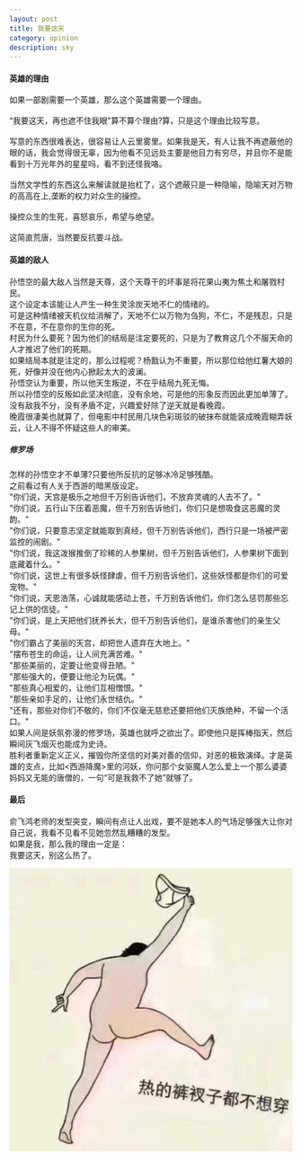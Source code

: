 ```yaml
---
layout: post
title: 我要这天
category: opinion
description: sky
---
```




#### 英雄的理由

如果一部剧需要一个英雄，那么这个英雄需要一个理由。<br>  
“我要这天，再也遮不住我眼"算不算个理由?算，只是这个理由比较写意。<br>  
写意的东西很难表达，很容易让人云里雾里。如果我是天，有人让我不再遮蔽他的眼的话，我会觉得很无辜，因为他看不见远处主要是他目力有穷尽，并且你不是能看到十万光年外的星星吗，看不到还怪我咯。<br>  
当然文学性的东西这么来解读就是抬杠了，这个遮蔽只是一种隐喻，隐喻天对万物的高高在上,垄断的权力对众生的操控。<br>  
操控众生的生死，喜怒哀乐，希望与绝望。<br>  
这简直荒唐，当然要反抗要斗战。<br>  

#### 英雄的敌人

孙悟空的最大敌人当然是天尊，这个天尊干的坏事是将花果山夷为焦土和屠戮村民。<br> 
这个设定本该能让人产生一种生灵涂炭天地不仁的情绪的。<br> 
可是这种情绪被天机仪给消解了，天地不仁以万物为刍狗，不仁，不是残忍，只是不在意，不在意你的生你的死。<br> 
村民为什么要死？因为他们的结局是注定要死的，只是为了教育这几个不服天命的人才推迟了他们的死期。<br> 
如果结局本就是注定的，那么过程呢？杨戬认为不重要，所以那位给他红薯大娘的死，好像并没在他内心掀起太大的波澜。<br> 
孙悟空认为重要，所以他天生叛逆，不在乎结局九死无悔。<br> 
所以孙悟空的反叛如此坚决彻底，没有余地，可是他的形象反而因此更加单薄了。<br> 
没有敌我不分，没有矛盾不定，兴趣爱好除了逆天就是看晚霞。<br> 
晚霞很凄美也就算了，但电影中村民用几块色彩斑驳的破抹布就能装成晚霞糊弄妖云，让人不得不怀疑这些人的审美。<br> 

##### 修罗场

怎样的孙悟空才不单薄?只要他所反抗的足够冰冷足够残酷。<br> 
之前看过有人关于西游的暗黑版设定。<br> 
"你们说，天宫是极乐之地但千万别告诉他们，不放弃灵魂的人去不了。"<br> 
"你们说，五行山下压着恶魔，但千万别告诉他们，你们只是想吸食这恶魔的灵韵。"<br> 
"你们说，只要意志坚定就能取到真经，但千万别告诉他们，西行只是一场被严密监控的闹剧。"<br> 
"你们说，我这泼猴推倒了珍稀的人参果树，但千万别告诉他们，人参果树下面到底藏着什么。"<br> 
"你们说，这世上有很多妖怪肆虐，但千万别告诉他们，这些妖怪都是你们的可爱宠物。"<br> 
"你们说，天恩浩荡，心诚就能感动上苍，千万别告诉他们，你们怎么惩罚那些忘记上供的信徒。"<br> 
"你们说，是上天把他们抚养长大，但千万别告诉他们，是谁杀害他们的亲生父母。"<br> 
"你们霸占了美丽的天宫，却把世人遗弃在大地上。"<br> 
"摆布苍生的命运，让人间充满苦难。"<br> 
"那些美丽的，定要让他变得丑陋。"<br> 
"那些强大的，便要让他沦为玩偶。"<br> 
"那些真心相爱的，让他们互相憎恨。"<br> 
"那些亲如手足的，让他们永世结仇。"<br> 
"还有，那些对你们不敬的，你们不仅毫无慈悲还要把他们灭族绝种，不留一个活口。"<br> 
如果人间是妖氛弥漫的修罗场，英雄也就呼之欲出了。即使他只是挥棒指天，然后瞬间灰飞烟灭也能成为史诗。<br> 
胜利者重新定义正义，摧毁你所坚信的对美对善的信仰，对恶的极致演绎。才是英雄的支点，比如<西游降魔>里的河妖，你问那个女驱魔人怎么爱上一个那么婆婆妈妈又无能的唐僧的，一句“可是我救不了她”就够了。


#### 最后

俞飞鸿老师的发型突变，瞬间有点让人出戏，要不是她本人的气场足够强大让你对自己说，我看不见看不见她忽然乱糟糟的发型。<br> 
如果是我，那么我的理由一定是：<br> 
我要这天，别这么热了。<br> 

<div id="transform1">
<div class="inner">
<img src="/images/sohot.jpg" alt="Nature">
</div>
</div>




